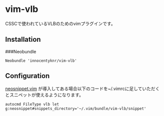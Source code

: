 # vim-vlb
CSSCで使われているVLBのためのvimプラグインです。

Installation
------------

###Neobundle
```vim
Neobundle 'innocentyknr/vim-vlb'
```

Configuration
-------------
[neosnippet.vim](https://github.com/Shougo/neosnippet.vim) が導入してある場合以下のコードを~/.vimrcに足していただくとスニペットが使えるようになります。
```vim
autocmd FileType vlb let g:neosnippet#snippets_directory='~/.vim/bundle/vim-vlb/snippet'
```


